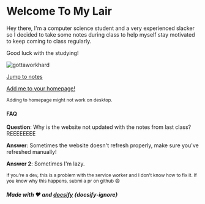 # Welcome To My Lair

Hey there, I'm a computer science student and a very experienced slacker 
so I decided to take some notes during class to help myself stay 
motivated to keep coming to class regularly.

Good luck with the studying!

![gottaworkhard](https://i.imgur.com/AoMPIyV.gif?noredirect)

[Jump to notes](american_gov/)

<p onclick="trigger.prompt()" style="text-decoration: underline; cursor: pointer;">
  Add me to your homepage!
</p>

<p style="font-size: 12px">Adding to homepage might not work on desktop.</p>

#### FAQ
**Question**: Why is the website not updated with the notes from last class? REEEEEEEE

**Answer**: Sometimes the website doesn't refresh properly, make sure you've refreshed manually!

**Answer 2**: Sometimes I'm lazy.

<p style="font-size: 12px">If you're a dev, this is a problem with the service worker and I don't know how to fix it. If you know why this happens, submi a pr on github 😩</p>

##### Made with ❤ and [docsify](https://github.com/docsifyjs/docsify) {docsify-ignore}
